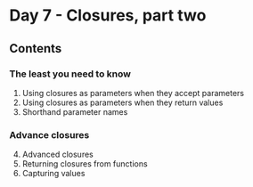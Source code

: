 # Day 7 - Closures, part two 

## Contents

### The least you need to know
1. Using closures as parameters when they accept parameters
2. Using closures as parameters when they return values 
3. Shorthand parameter names

### Advance closures
4. Advanced closures
5. Returning closures from functions
6. Capturing values
